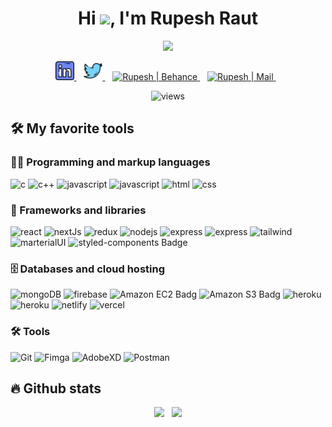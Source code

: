 <h1 align="center">Hi <img src="https://media.giphy.com/media/hvRJCLFzcasrR4ia7z/giphy.gif" width="28">, I'm Rupesh Raut</h1>

<p align="center">
<img src="https://readme-typing-svg.herokuapp.com?font=Poppins&weight=700&size=28&duration=3500&pause=1000&color=A177FE&width=350&center=true&width=480&lines=%3C+Full+Stack+Developer+%2F%3E;%3C+AI+Enthusiast+%2F%3E">
</p>

<p align='center'>
  <a href="https://www.linkedin.com/in/rupesh-raut-2003/">
    <img height="30" src="https://raw.githubusercontent.com/8bithemant/8bithemant/master/linkedin.png?raw=true" alt="Rupesh Raut | LinkedIn">
  </a>&nbsp;&nbsp;
  <a href="https://twitter.com/rupeshraut2003">
    <img height="30" src="https://raw.githubusercontent.com/8bithemant/8bithemant/master/twitter.png?raw=true" alt="Rupesh | Twitter">
  </a>&nbsp;&nbsp;
  <a href="https://www.behance.net/rupeshraut">
    <img height="30" src="https://raw.githubusercontent.com/rahuldkjain/github-profile-readme-generator/master/src/images/icons/Social/behance.svg" alt="Rupesh | Behance">
  </a>&nbsp;&nbsp;
  <a href="mailto:rupeshraut99396@gmail.com">
    <img height="32" src="https://user-images.githubusercontent.com/29790345/184528214-8f168ffd-5a4c-4d30-8d6b-917568924fbb.png?raw=true" alt="Rupesh | Mail">
  </a>&nbsp;&nbsp;
</p>

<p align="center">
    <img alt="views" title="GitHub profile views" src="https://komarev.com/ghpvc/?username=Rupesh-2003&color=a177fe&style=for-the-badge"/>
</p>

## 🛠️ My favorite tools

### 👨‍💻 Programming and markup languages

<p>
    <img alt="c" src="https://img.shields.io/badge/C-00599C?style=for-the-badge&logo=c&logoColor=white">
    <img alt="c++" src="https://img.shields.io/badge/C%2B%2B-00599C?style=for-the-badge&logo=c%2B%2B&logoColor=white">
    <img alt="javascript" src="https://img.shields.io/badge/JavaScript-323330?style=for-the-badge&logo=javascript&logoColor=F7DF1E">
    <img alt="javascript" src="https://img.shields.io/badge/python-3670A0?style=for-the-badge&logo=python&logoColor=ffdd54">
     <img alt="html" src="https://img.shields.io/badge/HTML5-E34F26?style=for-the-badge&logo=html5&logoColor=white">
    <img alt="css" src="https://img.shields.io/badge/CSS3-1572B6?style=for-the-badge&logo=css3&logoColor=white">
</p>

### 🧰 Frameworks and libraries

<p>
    <img alt="react" src="https://img.shields.io/badge/React-20232A?style=for-the-badge&logo=react&logoColor=61DAFB">
    <img alt="nextJs" src="https://img.shields.io/badge/next.js-000000?style=for-the-badge&logo=nextdotjs&logoColor=white">
    <img alt="redux" src="https://img.shields.io/badge/Redux-593D88?style=for-the-badge&logo=redux&logoColor=white">
    <img alt="nodejs" src="https://img.shields.io/badge/Node.js-339933?style=for-the-badge&logo=nodedotjs&logoColor=white">
    <img alt="express" src="https://img.shields.io/badge/Express.js-000000?style=for-the-badge&logo=express&logoColor=white">
    <img alt="express" src="https://img.shields.io/badge/Flask-000000?style=for-the-badge&logo=flask&logoColor=white">
    <img alt="tailwind" src="https://img.shields.io/badge/Tailwind_CSS-38B2AC?style=for-the-badge&logo=tailwind-css&logoColor=white">
    <img alt="marterialUI" src="https://img.shields.io/badge/Material%20UI-007FFF?style=for-the-badge&logo=mui&logoColor=white">
  <img alt="styled-components Badge" src="https://img.shields.io/badge/styled--components-DB7093?logo=styledcomponents&logoColor=fff&style=for-the-badge">
</p>

### 🗄️ Databases and cloud hosting

<p>

<img alt="mongoDB" src="https://img.shields.io/badge/MongoDB-4EA94B?style=for-the-badge&logo=mongodb&logoColor=white">
<img alt="firebase" src="https://img.shields.io/badge/firebase-ffca28?style=for-the-badge&logo=firebase&logoColor=black">
<img alt="Amazon EC2 Badg" src="https://img.shields.io/badge/Amazon%20EC2-F90?logo=amazonec2&logoColor=fff&style=for-the-badge">
<img alt="Amazon S3 Badg" src="https://img.shields.io/badge/Amazon%20S3-569A31?logo=amazons3&logoColor=fff&style=for-the-badge">
<img alt="heroku" src="https://img.shields.io/badge/Render-%46E3B7.svg?style=for-the-badge&logo=render&logoColor=white">
<img alt="heroku" src="https://img.shields.io/badge/Heroku-430098?style=for-the-badge&logo=heroku&logoColor=white">
<img alt="netlify" src="https://img.shields.io/badge/Netlify-00C7B7?style=for-the-badge&logo=netlify&logoColor=white">
<img alt="vercel" src="https://img.shields.io/badge/Vercel-000000?style=for-the-badge&logo=vercel&logoColor=white">

</p>

### 🛠️ Tools

<p>

<img alt="Git" src="https://img.shields.io/badge/Git-F05032?logo=git&logoColor=fff&style=for-the-badge">
<img alt="Fimga" src="https://img.shields.io/badge/Figma-F24E1E?style=for-the-badge&logo=figma&logoColor=white">
<img alt="AdobeXD" src="https://img.shields.io/badge/Adobe%20XD-470137?style=for-the-badge&logo=Adobe%20XD&logoColor=#FF61F6">
<img alt="Postman" src="https://img.shields.io/badge/Postman-FF6C37?logo=postman&logoColor=fff&style=for-the-badge">

## 🔥 Github stats
<p align="center">
  <img width="40%" src="https://github-readme-stats.vercel.app/api?username=Rupesh-2003&show_icons=true&theme=aura" />
  &nbsp;
  <img width="40%" src="https://streak-stats.demolab.com?user=Rupesh-2003&background=15141B&ring=A177FE&currStreakNum=61FECA&fire=61FECA&sideLabels=A177FE&currStreakLabel=A177FE&dates=61FECA&sideNums=A177FE" />
</p>
